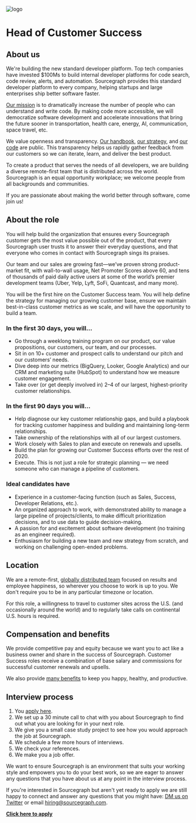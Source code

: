 ![logo](https://sourcegraph.com/.assets/img/sourcegraph-light-head-logo.svg)

# Head of Customer Success

## About us

We're building the new standard developer platform. Top tech companies have invested \$100Ms to build internal developer platforms for code search, code review, alerts, and automation. Sourcegraph provides this standard developer platform to every company, helping startups and large enterprises ship better software faster.

[Our mission](https://sourcegraph.com/plan) is to dramatically increase the number of people who can understand and write code. By making code more accessible, we will democratize software development and accelerate innovations that bring the future sooner in transportation, health care, energy, AI, communication, space travel, etc.

We value openness and transparency. [Our handbook](https://about.sourcegraph.com/handbook), [our strategy](https://about.sourcegraph.com/company/strategy), and [our code](https://github.com/sourcegraph/sourcegraph) are public. This transparency helps us rapidly gather feedback from our customers so we can iterate, learn, and deliver the best product.

To create a product that serves the needs of all developers, we are building a diverse remote-first team that is distributed across the world. Sourcegraph is an equal opportunity workplace; we welcome people from all backgrounds and communities.

If you are passionate about making the world better through software, come join us!

## About the role

You will help build the organization that ensures every Sourcegraph customer gets the most value possible out of the product, that every Sourcegraph user trusts it to answer their everyday questions, and that everyone who comes in contact with Sourcegraph sings its praises.

Our team and our sales are growing fast—we’ve proven strong product-market fit, with wall-to-wall usage, Net Promoter Scores above 60, and tens of thousands of paid daily active users at some of the world’s premier development teams (Uber, Yelp, Lyft, SoFi, Quantcast, and many more).

You will be the first hire on the Customer Success team. You will help define the strategy for managing our growing customer base, ensure we maintain best-in-class customer metrics as we scale, and will have the opportunity to build a team.

### In the first 30 days, you will…

- Go through a weeklong training program on our product, our value propositions, our customers, our team, and our processes.
- Sit in on 10+ customer and prospect calls to understand our pitch and our customers’ needs.
- Dive deep into our metrics (BigQuery, Looker, Google Analytics) and our CRM and marketing suite (HubSpot) to understand how we measure customer engagement.
- Take over (or get deeply involved in) 2–4 of our largest, highest-priority customer relationships.

### In the first 90 days you will…

- Help diagnose our key customer relationship gaps, and build a playbook for tracking customer happiness and building and maintaining long-term relationships.
- Take ownership of the relationships with all of our largest customers.
- Work closely with Sales to plan and execute on renewals and upsells.
- Build the plan for growing our Customer Success efforts over the rest of 2020.
- Execute. This is not just a role for strategic planning — we need someone who can manage a pipeline of customers.

### Ideal candidates have

- Experience in a customer-facing function (such as Sales, Success, Developer Relations, etc.).
- An organized approach to work, with demonstrated ability to manage a large pipeline of projects/clients, to make difficult prioritization decisions, and to use data to guide decision-making.
- A passion for and excitement about software development (no training as an engineer required).
- Enthusiasm for building a new team and new strategy from scratch, and working on challenging open-ended problems.

## Location

We are a remote-first, [globally distributed team](https://about.sourcegraph.com/company/team) focused on results and employee happiness, so wherever you choose to work is up to you. We don't require you to be in any particular timezone or location.

For this role, a willingness to travel to customer sites across the U.S. (and occasionally around the world) and to regularly take calls on continental U.S. hours is required.

## Compensation and benefits

We provide competitive pay and equity because we want you to act like a business owner and share in the success of Sourcegraph. Customer Success roles receive a combination of base salary and commissions for successful customer renewals and upsells.

We also provide [many benefits](../README.md#benefits) to keep you happy, healthy, and productive.

## Interview process

1. You [apply here](https://hire.withgoogle.com/public/jobs/sourcegraphcom/view/P_AAAAAADAAC5BA-EiFzp3_d).
1. We set up a 30 minute call to chat with you about Sourcegraph to find out what you are looking for in your next role.
1. We give you a small case study project to see how you would approach the job at Sourcegraph.
1. We schedule a few more hours of interviews.
1. We check your references.
1. We make you a job offer.

We want to ensure Sourcegraph is an environment that suits your working style and empowers you to do your best work, so we are eager to answer any questions that you have about us at any point in the interview process.

If you're interested in Sourcegraph but aren't yet ready to apply we are still happy to connect and answer any questions that you might have: [DM us on Twitter](https://twitter.com/srcgraph) or email hiring@sourcegraph.com.

**[Click here to apply](https://hire.withgoogle.com/public/jobs/sourcegraphcom/view/P_AAAAAADAAC5BA-EiFzp3_d)**
